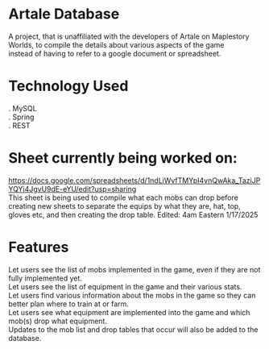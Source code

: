 # Artale Database 

A project, that is unaffiliated with the developers of Artale on Maplestory Worlds, to compile the details about various aspects of the game <br />
instead of having to refer to a google document or spreadsheet. 


# Technology Used 
. MySQL <br />
. Spring <br />
. REST <br />

# Sheet currently being worked on:
https://docs.google.com/spreadsheets/d/1ndLiWvfTMYpI4vnQwAka_TaziJPYQYj4JgvU9dE-eYU/edit?usp=sharing <br />
This sheet is being used to compile what each mobs can drop before creating new sheets to separate the equips by what they are, hat, top, gloves etc, and then creating the drop table. Edited: 4am Eastern 1/17/2025<br />

# Features
Let users see the list of mobs implemented in the game, even if they are not fully implemented yet. <br />
Let users see the list of equipment in the game and their various stats. <br />
Let users find various information about the mobs in the game so they can better plan where to train at or farm. <br />
Let users see what equipment are implemented into the game and which mob(s) drop what equipment. <br />
Updates to the mob list and drop tables that occur will also be added to the database. <br />


